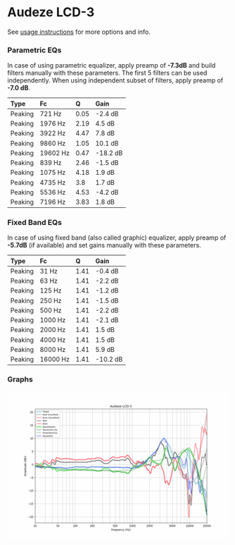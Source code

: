 # Audeze LCD-3
See [usage instructions](https://github.com/jaakkopasanen/AutoEq#usage) for more options and info.

### Parametric EQs
In case of using parametric equalizer, apply preamp of **-7.3dB** and build filters manually
with these parameters. The first 5 filters can be used independently.
When using independent subset of filters, apply preamp of **-7.0 dB**.

| Type    | Fc       |    Q | Gain     |
|:--------|:---------|:-----|:---------|
| Peaking | 721 Hz   | 0.05 | -2.4 dB  |
| Peaking | 1976 Hz  | 2.19 | 4.5 dB   |
| Peaking | 3922 Hz  | 4.47 | 7.8 dB   |
| Peaking | 9860 Hz  | 1.05 | 10.1 dB  |
| Peaking | 19602 Hz | 0.47 | -18.2 dB |
| Peaking | 839 Hz   | 2.46 | -1.5 dB  |
| Peaking | 1075 Hz  | 4.18 | 1.9 dB   |
| Peaking | 4735 Hz  | 3.8  | 1.7 dB   |
| Peaking | 5536 Hz  | 4.53 | -4.2 dB  |
| Peaking | 7196 Hz  | 3.83 | 1.8 dB   |

### Fixed Band EQs
In case of using fixed band (also called graphic) equalizer, apply preamp of **-5.7dB**
(if available) and set gains manually with these parameters.

| Type    | Fc       |    Q | Gain     |
|:--------|:---------|:-----|:---------|
| Peaking | 31 Hz    | 1.41 | -0.4 dB  |
| Peaking | 63 Hz    | 1.41 | -2.2 dB  |
| Peaking | 125 Hz   | 1.41 | -1.2 dB  |
| Peaking | 250 Hz   | 1.41 | -1.5 dB  |
| Peaking | 500 Hz   | 1.41 | -2.2 dB  |
| Peaking | 1000 Hz  | 1.41 | -2.1 dB  |
| Peaking | 2000 Hz  | 1.41 | 1.5 dB   |
| Peaking | 4000 Hz  | 1.41 | 1.5 dB   |
| Peaking | 8000 Hz  | 1.41 | 5.9 dB   |
| Peaking | 16000 Hz | 1.41 | -10.2 dB |

### Graphs
![](./Audeze%20LCD-3.png)